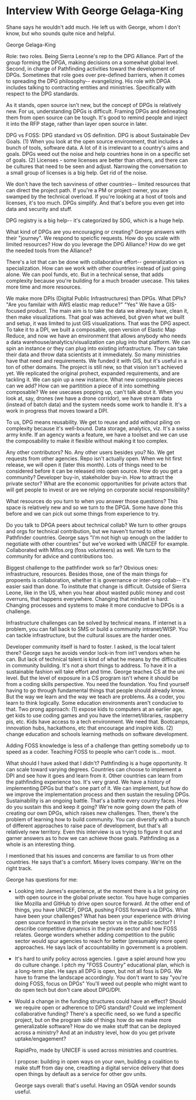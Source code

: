 # Interview With George Gelaga-King

Shane says he wouldn't add much. He left us with George, whom I don't
know, but who sounds quite nice and helpful.

George Gelaga-King

Role: two roles.  Being Sierra Leonne's rep to the DPG Alliance.  Part
of the group forming the DPGA, making decisions on a somewhat global
level.  Second, in charge of Pathfinding activities toward the
development of DPGs.  Sometimes that role goes over pre-defined
barriers, when it comes to spreading the DPG philosophy--
evangelizing.  His role with DPGA includes talking to contracting
entities and ministries.  Specifically with respect to the DPG
standards.

As it stands, open source isn't new, but the concept of DPGs is
relatively new.  For us, understanding DPGs is difficult. Framing DPGs
and delineating them from open source can be tough.  It's good to
remind people and inject it into the RFP stage, rather than layer open
source in later.

DPG vs FOSS: DPG standard vs OS definition.  DPG is about Sustainable
Dev Goals.  (1) When you look at the open source environment, that
includes a bunch of tools, software data.  A lot of it is irrelevant
to a country's aims and goals.  DPGs weed out the noise and help
countries hone in on a specific set of goals.  (2) Licenses - some
licenses are better than others, and there can be cultures that need
to be seen and adjust.  Narrowing the conversation to a small group of
licenses is a big help.  Get rid of the noise.

We don't have the tech savviness of other countries-- limited
resources that can direct the project path.  If you're a PM or project
owner, you are swamped by the technical overload.  If you're looking
at a host of tools and licenses, it's too much.  DPGs simplify.  And
that's before you even get into data and security and stuff.

DPG registry is a big help-- it's categorized by SDG, which is a huge
help.


What kind of DPGs are you encouraging or creating?  George answers
with their "journey".  We respond to speicfic requests.  How do you
scale with limited resources?  How do you leverage the DPG Alliance?
How do we get the needed tools from the Alliance?

There's a lot that can be done with collaborative effort--
generalization vs specialization.  How can we work with other
countries instead of just going alone.  We can pool funds, etc.  But
in a technical sense, that adds complexity because you're building for
a much broader usecase.  This takes more time and more resources.

We make more DPIs (Digital Public Infrastructures) than DPGs.  What
DPIs?  "Are you familair with AWS elastic map reduce?"  "Yes" We have
a GIS-focused product.  The main aim is to take the data we already
have, clean it, then make visualizations.  That goal was achieved, but
given what we built and setup, it was limited to just GIS
visualizations.  That was the DPG aspect.  To take it to a DPI, we
built a composable, open version of Elastic Map Reduce, and now we
have an environment that allows anybody who needs a data
warehouse/analytics/visualization can plug into that platform.  We can
spin an instance or they can plug into existing infrastructure.  They
can take their data and throw data scientists at it immediately.  So
many ministries have that need and requirements.  We funded it with
GIS, but it's useful in a ton of other domains.  The project is still
new, so that vision isn't achieved yet.  We replicated the original
prohect, expanded requirements, and are tackling it.  We can spin up a
new instance.  What new composable pieces can we add?  How can we
partitition a piece of it into something composable?  We see usecases
popping up, can't talk about it.  When you look at, say, drones (we
have a drone corridor), we have stream data (instead of batch data)
and the system needs some work to handle it. It's a work in progress
that moves toward a DPI.

To us, DPG means reusability.  We get to reuse and add without piling
on complexity because it's well-bound.  Data storage, analytics, viz.
It's a swiss army knife.  If an agency wants a feature, we have a
toolset and we can use the composability to make it flexible without
making it too complex.

Any other contributors?  No.  Any other users besides you?  No.  We
get requests from other agencies.  Repo isn't actually open.  When we
hit first release, we will open it (later this month).  Lots of things
need to be considered before it can be released into open source.  How
do you get a community?  Developer buy-in, stakeholder buy-in.  How to
attract the private sector?  What are the economic opportunities for
private actors that will get people to invest or are we relying on
corporate social responsibility?

What resources do you turn to when you answer those questions?  This
space is relatively new and so we turn to the DPGA.  Some have done
this before and we can pick out some things from experience to try.

Do you talk to DPGA peers about technical collab?  We turn to other
groups and orgs for technical contribution, but we haven't turned to
other Pathfinder countries.  George says "I'm not high up enough on
the ladder to negotiate with other countries" but we've worked with
UNICEF for example.  Collaborated with Mifos.org (foss volunteers) as
well.  We turn to the community for advice and contributions too.

Biggest challenge to the pathfinder work so far?  Obvious ones:
infrastructure, resources.  Besides those, one of the main things for
propoents is collaboration, whether it is governance or inter-org
collab-- it's easier said than done.  To institute that change is
difficult.  Outside of Sierra Leone, like in the US, when you hear
about wasted public money and cost overruns, that happens everywhere.
Changing that mindset is hard.  Changing processes and systems to make
it more conducive to DPGs is a challenge.

Infrastructure challenges can be solved by technical means.  If
internet is a problem, you can fall back to SMS or build a community
intranet/WISP.  You can tackle infrastructure, but the cultural issues
are the harder ones.

Developer community itself is hard to foster.  I asked, is the local
talent there?  George says he avoids vendor lock-in from int'l vendors
when he can.  But lack of technical talent is kind of what he means by
the difficulties in community building.  It's not a short things to
address.  To have it in a sustainable fashion will take effort and
time.  George teaches CS at the uni level.  But the level of exposure
in a CS program isn't where it should be from a coding skills
perspective. You need the foundation.  You find yourself having to go
through fundamental things that people should already know.  But the
way we learn and the way we teach are problems.  As a coder, you learn
to think logically.  Some education environments aren't conducive to
that.  Two prong approach: (1) expose kids to computers at an earlier
age, get kids to use coding games and you have the internet/libraries,
raspberry pis, etc.  Kids have access to a tech environment.  We need
that.  Bootcamps, innovation hubs, hackathons, etc that encourage and
inspire kids.  (2) change education and schools learning methods on
software development.

Adding FOSS knowledge is less of a challenge than getting somebody up
to speed as a coder.  Teaching FOSS to people who can't code
is... moot.

What should I have asked that I didn't? Pathfinding is a huge
opportunity.  It can scale toward varying degrees.  Countries can
choose to implement a DPI and see how it goes and learn from it.
Other countries can learn from the pathfinding experience too.  It's
very grand.  We have a history of implementing DPGs but that's one
part of it. We can implement, but how do we improve the implementation
process and then sustain the resuling DPGs.  Sustainability is an
ongoing battle.  That's a battle every country faces.  How do you
sustain this and keep it going?  We're now going down the path of
creating our own DPGs, which raises new challenges.  Then, there's the
problem of learning how to build community.  You can diversify with a
bunch of different approaches to raise pace of development, but that's
all relatively new territory.  Even this interview is us trying to
figure it out and garner answers as to how we can achieve those goals.
Pathfinding as a whole is an interesting thing.

I mentioned that his issues and concerns are familiar to us from other
countries.  He says that's a comfort.  Misery loves company.  We're on
the right track.

George has questions for me:

 * Looking into James's experience, at the moment there is a lot going
   on with open source in the global private sector.  You have huge
   companies like Mozilla and GitHub to drive open source forward.  At
   the other end of things, you have UNICEF, DPGA, pushing FOSS
   forward via DPGs.  What have been your challenges? What has been
   your experience with driving open source forward in the private
   sector vs in the public sector?  I describe competitive dynamics in
   the private sector and how FOSS relates.  George wonders whether
   adding competition to the public sector would spur agencies to
   reach for better (presumably more open) approaches.  He says lack
   of accountability in government is a problem.

 * It's hard to unify policy across agencies.  I gave a spiel around
   how you do culture change.  I pitch my "FOSS Country" educational
   plan, which is a long-term plan.  He says all DPG is open, but not
   all foss is DPG.  We have to frame the landscape accordingly.  You
   don't want to say "you're doing FOSS, focus on DPGs" You'll weed
   out people who might want to do open tech but don't care about
   DPG/DPI.

 * Would a change in the funding structures could have an effect?
   Should we require open or adherence to DPG standard?  Could we
   implement collaborative funding?  There's a specific need, so we
   fund a specific project, but on the program side of things how do
   we make more generalizable software?  How do we make stuff that can
   be deployed across a ministry?  And at an industry level, how do
   you get private uptake/engagement?

   RapidPro, made by UNICEF is used across ministries and countries.

   I propose: building in open ways on your own, building a coalition
   to make stuff from day one, creadting a digital service delivery
   that does open things by default as a service for other gov units.


   George says overall: that's useful.  Having an OSQA vendor sounds
   useful.
